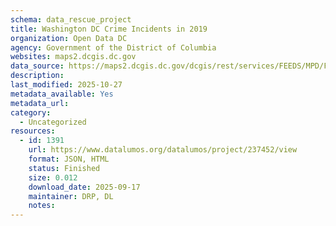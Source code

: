 ```yaml
---
schema: data_rescue_project 
title: Washington DC Crime Incidents in 2019
organization: Open Data DC
agency: Government of the District of Columbia
websites: maps2.dcgis.dc.gov
data_source: https://maps2.dcgis.dc.gov/dcgis/rest/services/FEEDS/MPD/FeatureServer/1
description: 
last_modified: 2025-10-27
metadata_available: Yes
metadata_url: 
category:
  - Uncategorized 
resources:
  - id: 1391
    url: https://www.datalumos.org/datalumos/project/237452/view
    format: JSON, HTML
    status: Finished
    size: 0.012
    download_date: 2025-09-17
    maintainer: DRP, DL
    notes: 
---
```

